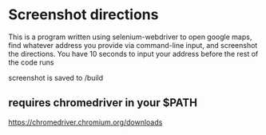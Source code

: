 # Screenshot directions

This is a program written using selenium-webdriver to open google maps, find whatever address you provide via command-line input, and screenshot the directions. You have 10 seconds to input your address before the rest of the code runs

screenshot is saved to /build

## requires chromedriver in your $PATH

https://chromedriver.chromium.org/downloads
